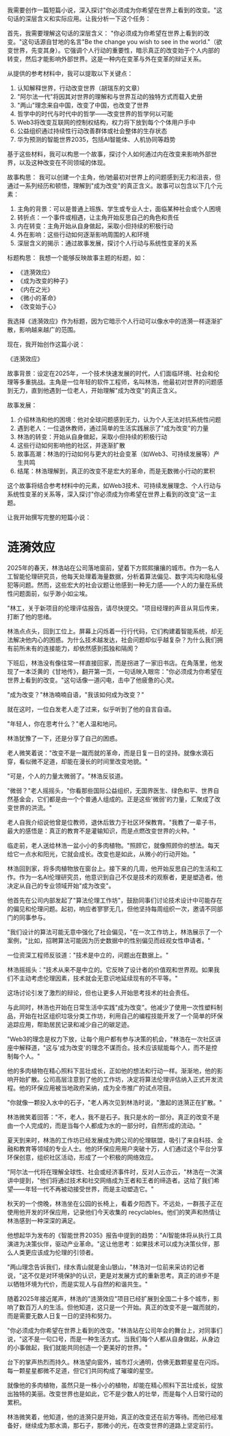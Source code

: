 <ReasoningChainRenderer>

我需要创作一篇短篇小说，深入探讨"你必须成为你希望在世界上看到的改变。"这句话的深层含义和实际应用。让我分析一下这个任务：

首先，我需要理解这句话的深层含义：
"你必须成为你希望在世界上看到的改变。"这句话源自甘地的名言"Be the change you wish to see in the world."（欲变世界，先变其身）。它强调个人行动的重要性，暗示真正的改变始于个人内部的转变，然后才能影响外部世界。这是一种内在变革与外在变革的辩证关系。

从提供的参考材料中，我可以提取以下关键点：
1. 认知解释世界，行动改变世界（胡瑞东的文章）
2. "阿尔法一代"将因其对世界的理解和与世界互动的独特方式而载入史册
3. "两山"理念来自中国，改变了中国，也改变了世界
4. 哲学中的时代与时代中的哲学——改变世界的哲学何以可能
5. Web3将改变互联网的控制权结构，权力将下放到每个个体用户手中
6. 公益组织通过持续性行动改善群体或社会整体的生存状态
7. 华为预测的智能世界2035，包括AI智能体、人机协同等趋势

基于这些材料，我可以构思一个故事，探讨个人如何通过内在改变来影响外部世界，以及这种改变在不同领域的体现。

故事构思：
我可以创建一个主角，他/她最初对世界上的问题感到无力和沮丧，但通过一系列经历和顿悟，理解到"成为改变"的真正含义。故事可以包含以下几个元素：

1. 主角的背景：可以是普通上班族、学生或专业人士，面临某种社会或个人困境
2. 转折点：一个事件或相遇，让主角开始反思自己的角色和责任
3. 内在转变：主角开始从自身做起，采取小但持续的积极行动
4. 外在影响：这些行动如何逐渐影响周围的人和环境
5. 深层含义的揭示：通过故事发展，探讨个人行动与系统性变革的关系

标题构思：
我想一个能够反映故事主题的标题，如：
- 《涟漪效应》
- 《成为改变的种子》
- 《内在之光》
- 《微小的革命》
- 《改变始于心》

我选择《涟漪效应》作为标题，因为它暗示个人行动可以像水中的涟漪一样逐渐扩散，影响越来越广的范围。

现在，我开始创作这篇小说：

《涟漪效应》

故事背景：设定在2025年，一个技术快速发展的时代，人们面临环境、社会和伦理等多重挑战。主角是一位年轻的软件工程师，名叫林浩，他最初对世界的问题感到无力，直到他遇到一位老人，开始理解"成为改变"的真正含义。

故事发展：
1. 介绍林浩和他的困境：他对全球问题感到无力，认为个人无法对抗系统性问题
2. 遇到老人：一位退休教师，通过简单的生活实践展示了"成为改变"的力量
3. 林浩的转变：开始从自身做起，采取小但持续的积极行动
4. 这些行动如何影响他的社区，并逐渐扩散
5. 故事高潮：林浩的行动如何与更大的社会变革（如Web3、可持续发展等）产生共鸣
6. 结尾：林浩理解到，真正的改变不是宏大的革命，而是无数微小行动的累积

这个故事将结合参考材料中的元素，如Web3技术、可持续发展理念、个人行动与系统性变革的关系等，深入探讨"你必须成为你希望在世界上看到的改变"这一主题。

让我开始撰写完整的短篇小说：
</ReasoningChainRenderer>

# 涟漪效应

2025年的春天，林浩站在公司落地窗前，望着下方熙熙攘攘的城市。作为一名人工智能伦理研究员，他每天处理着海量数据，分析着算法偏见、数字鸿沟和隐私侵犯等问题。然而，这些宏大的社会议题让他感到一种无力感——个人的力量在系统性问题面前，似乎渺小如尘埃。

"林工，关于新项目的伦理评估报告，请尽快提交。"项目经理的声音从背后传来，打断了他的思绪。

林浩点点头，回到工位上。屏幕上闪烁着一行行代码，它们构建着智能系统，却无法解决他内心的困惑。为什么技术越发达，社会问题却似乎越复杂？为什么我们拥有前所未有的连接能力，却依然感到孤独和隔阂？

下班后，林浩没有像往常一样直接回家，而是拐进了一家旧书店。在角落里，他发现了一本泛黄的《甘地传》，翻开第一页，一句话映入眼帘："你必须成为你希望在世界上看到的改变。"这句话像一道闪电，击中了他疲惫的心灵。

"成为改变？"林浩喃喃自语，"我该如何成为改变？"

就在这时，一位白发老人走了过来，似乎听到了他的自言自语。

"年轻人，你在思考什么？"老人温和地问。

林浩犹豫了一下，还是分享了自己的困惑。

老人微笑着说："改变不是一蹴而就的革命，而是日复一日的坚持。就像水滴石穿，看似微不足道，却能在漫长的时间里改变地貌。"

"可是，个人的力量太微弱了。"林浩反驳道。

"微弱？"老人摇摇头，"你看那些国际公益组织，无国界医生、绿色和平、世界自然基金会，它们都是由一个个普通人组成的。正是这些'微弱'的力量，汇聚成了改变世界的洪流。"

老人自我介绍说他曾是位教师，退休后致力于社区环保教育。"我教了一辈子书，最大的感悟是：真正的教育不是灌输知识，而是点燃改变世界的火种。"

临走前，老人送给林浩一盆小小的多肉植物。"照顾它，就像照顾你的想法。每天给它一点水和阳光，它就会成长。改变也是如此，从微小的行动开始。"

林浩回到家，将多肉植物放在窗台上。接下来的几周，他开始反思自己的生活和工作。作为一名AI伦理研究员，他意识到自己不仅是技术的观察者，更是塑造者。他决定从自己的专业领域开始"成为改变"。

他首先在公司内部发起了"算法伦理工作坊"，鼓励同事们讨论技术设计中可能存在的偏见和伦理问题。起初，响应者寥寥无几，但他坚持每周组织一次，邀请不同部门的同事参与。

"我们设计的算法可能无意中强化了社会偏见，"在一次工作坊上，林浩展示了一个案例，"比如，招聘算法可能因为历史数据中的性别偏见而歧视女性申请者。"

一位资深工程师反驳道："技术是中立的，问题出在数据上。"

林浩摇摇头："技术从来不是中立的。它反映了设计者的价值观和世界观。如果我们不主动考虑伦理因素，技术就会无意识地延续现有的不平等。"

这场讨论引发了激烈的辩论，但也让更多人开始思考技术的社会责任。

与此同时，林浩也开始在日常生活中实践"成为改变"。他减少了使用一次性塑料制品，开始在社区组织垃圾分类工作坊，利用自己的编程技能开发了一个简单的环保追踪应用，帮助居民记录和减少自己的碳足迹。

"Web3的理念是权力下放，让每个用户都有参与决策的机会，"林浩在一次社区讲座中解释道，"这与'成为改变'的理念不谋而合。技术应该赋能每个人，而不是控制每个人。"

他的多肉植物在精心照料下茁壮成长，正如他的想法和行动一样。渐渐地，他的影响开始扩散。公司高层注意到了他的工作坊，决定将算法伦理评估纳入正式开发流程。他的环保应用被当地政府采纳，成为全市推广的试点项目。

"你就像一颗投入水中的石子，"老人再次见到林浩时说，"激起的涟漪正在扩散。"

林浩微笑着回答："不，老人，我不是石子。我只是水的一部分。真正的改变不是由一个人完成的，而是当每个人都成为水的一部分时，自然形成的流动。"

夏天到来时，林浩的工作坊已经发展成为跨公司的伦理联盟，吸引了来自科技、金融和教育等领域的专业人士。他的环保应用用户突破十万，人们通过这个平台分享环保创意，组织社区活动，形成了一个积极的网络效应。

"阿尔法一代将在理解全球性、社会或经济事件时，反对人云亦云，"林浩在一次演讲中提到，"他们将通过技术和社交网络成为王者和王者的缔造者。这给了我们希望——年轻一代不再被动接受世界，而是主动塑造它。"

秋天的一个傍晚，林浩坐在公园的长椅上，看着夕阳西下。不远处，一群孩子正在使用他开发的环保应用，记录他们今天收集的 recyclables。他们的笑声和热情让林浩感到一种深深的满足。

他想起华为发布的《智能世界2035》报告中提到的趋势："AI智能体将从执行工具演进为决策伙伴，驱动产业革命。"这让他思考：如果技术可以成为决策伙伴，那么人类更应该成为伦理的引领者。

"两山理念告诉我们，绿水青山就是金山银山，"林浩对一位前来采访的记者说，"这不仅是对环境保护的认识，更是对发展方式的重新思考。真正的进步不是以牺牲环境为代价，而是实现人与自然的和谐共生。"

随着2025年接近尾声，林浩的"涟漪效应"项目已经扩展到全国二十多个城市，影响了数百万人的生活。但他知道，这只是一个开始。真正的改变不是一蹴而就的，而是需要无数人日复一日的坚持和努力。

"你必须成为你希望在世界上看到的改变。"林浩站在公司年会的舞台上，对同事们说，"这不是一句口号，而是一种生活方式。当我们每个人都从自身做起，从身边的小事做起，我们就能共同创造一个更美好的世界。"

台下的掌声热烈而持久。林浩望向窗外，城市灯火通明，仿佛无数颗星星在闪烁。每一颗星星都微不足道，但它们共同构成了璀璨的星空。

就像他的多肉植物，虽然只是一株小小的植物，却能在精心照料下茁壮成长，绽放出独特的美丽。改变世界也是如此，它不是少数人的壮举，而是每个人日常行动的累积。

林浩微笑着，他知道，他的涟漪只是开始，真正的改变还在前方等待。而他已经准备好，继续成为那水滴，那石子，那微小的光，在改变世界的道路上坚定前行。